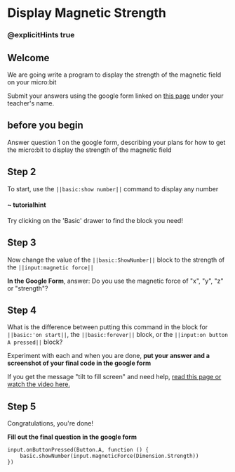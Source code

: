 # Display Magnetic Strength
### @explicitHints true
 
## Welcome
 
We are going write a program to display the strength of the magnetic field on your micro:bit
 
Submit your answers using the google form linked on [this page](https://schoolwidelabs.github.io/sensor-immersion/assessments/Lesson2/magnetometer_assessment.html) under your teacher's name.
 
## before you begin
 
Answer question 1 on the google form, describing your plans for how to get the micro:bit to display the strength of the magnetic field
 
## Step 2
 
To start, use the ``||basic:show number||`` command to display any number 
 
#### ~ tutorialhint
Try clicking on the 'Basic' drawer to find the block you need!
 
## Step 3
 
Now change the value of the ``||basic:ShowNumber||`` block to the strength of the ``||input:magnetic force||``
 
**In the Google Form**, answer: Do you use the magnetic force of "x", "y", "z" or "strength"? 
 
## Step 4
 
What is the difference between putting this command in the block for ``||basic:'on start||``, the ``||basic:forever||`` block, or the ``||input:on button A pressed||`` block?
 
Experiment with each and when you are done, **put your answer and a screenshot of your final code in the google form**
 
If you get the message "tilt to fill screen" and need help, [read this page or watch the video here.](https://support.microbit.org/support/solutions/articles/19000008874-calibrating-the-micro-bit-compass#:~:text=When%20you%20load%20a%20program,this%2C%20your%20program%20will%20run.)
 
## Step 5
 
Congratulations, you're done!
 
**Fill out the final question in the google form**
 
```ghost
input.onButtonPressed(Button.A, function () {
    basic.showNumber(input.magneticForce(Dimension.Strength))
})
```
